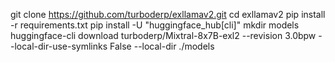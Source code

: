 git clone https://github.com/turboderp/exllamav2.git
cd exllamav2
pip install -r requirements.txt
pip install -U "huggingface_hub[cli]"
mkdir models
huggingface-cli download turboderp/Mixtral-8x7B-exl2 --revision 3.0bpw --local-dir-use-symlinks False --local-dir ./models
